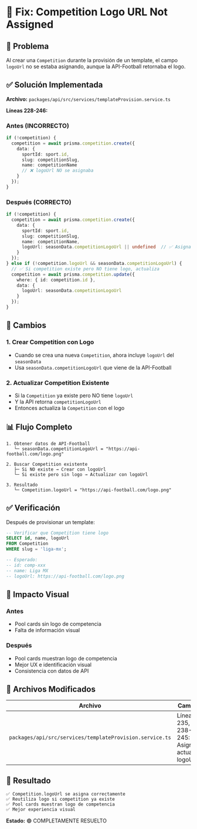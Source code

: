 # 🔧 Fix: Competition Logo URL Not Assigned

## 🐛 Problema

Al crear una `Competition` durante la provisión de un template, el campo `logoUrl` no se estaba asignando, aunque la API-Football retornaba el logo.

## ✅ Solución Implementada

**Archivo:** `packages/api/src/services/templateProvision.service.ts`

**Líneas 228-246:**

### Antes (INCORRECTO)
```typescript
if (!competition) {
  competition = await prisma.competition.create({
    data: {
      sportId: sport.id,
      slug: competitionSlug,
      name: competitionName
      // ❌ logoUrl NO se asignaba
    }
  });
}
```

### Después (CORRECTO)
```typescript
if (!competition) {
  competition = await prisma.competition.create({
    data: {
      sportId: sport.id,
      slug: competitionSlug,
      name: competitionName,
      logoUrl: seasonData.competitionLogoUrl || undefined  // ✅ Asigna logo
    }
  });
} else if (!competition.logoUrl && seasonData.competitionLogoUrl) {
  // ✅ Si competition existe pero NO tiene logo, actualiza
  competition = await prisma.competition.update({
    where: { id: competition.id },
    data: {
      logoUrl: seasonData.competitionLogoUrl
    }
  });
}
```

## 🎯 Cambios

### 1. Crear Competition con Logo
- Cuando se crea una nueva `Competition`, ahora incluye `logoUrl` del `seasonData`
- Usa `seasonData.competitionLogoUrl` que viene de la API-Football

### 2. Actualizar Competition Existente
- Si la `Competition` ya existe pero NO tiene `logoUrl`
- Y la API retorna `competitionLogoUrl`
- Entonces actualiza la `Competition` con el logo

## 📊 Flujo Completo

```
1. Obtener datos de API-Football
   └─ seasonData.competitionLogoUrl = "https://api-football.com/logo.png"

2. Buscar Competition existente
   ├─ Si NO existe → Crear con logoUrl
   └─ Si existe pero sin logo → Actualizar con logoUrl

3. Resultado
   └─ Competition.logoUrl = "https://api-football.com/logo.png"
```

## ✅ Verificación

Después de provisionar un template:

```sql
-- Verificar que Competition tiene logo
SELECT id, name, logoUrl
FROM Competition
WHERE slug = 'liga-mx';

-- Esperado:
-- id: comp-xxx
-- name: Liga MX
-- logoUrl: https://api-football.com/logo.png
```

## 🎨 Impacto Visual

### Antes
- Pool cards sin logo de competencia
- Falta de información visual

### Después
- Pool cards muestran logo de competencia
- Mejor UX e identificación visual
- Consistencia con datos de API

## 📝 Archivos Modificados

| Archivo | Cambios |
|---------|---------|
| `packages/api/src/services/templateProvision.service.ts` | Líneas 235, 238-245: Asignar y actualizar logoUrl |

## 🚀 Resultado

```
✅ Competition.logoUrl se asigna correctamente
✅ Reutiliza logo si competition ya existe
✅ Pool cards muestran logo de competencia
✅ Mejor experiencia visual
```

**Estado:** 🟢 COMPLETAMENTE RESUELTO
